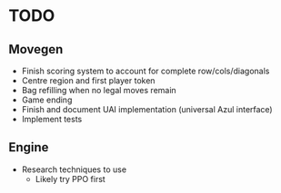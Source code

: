 # TODO

## Movegen
- Finish scoring system to account for complete row/cols/diagonals
- Centre region and first player token
- Bag refilling when no legal moves remain
- Game ending
- Finish and document UAI implementation (universal Azul interface)
- Implement tests

## Engine
- Research techniques to use
    - Likely try PPO first
